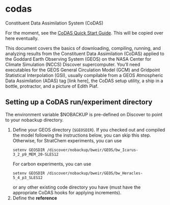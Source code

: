 # codas
Constituent Data Assimilation System (CoDAS)

For the moment, see the [CoDAS Quick Start Guide](https://docs.google.com/document/d/1sJCxe_Z5JTAU28Yfen4U7j75EIMQnNhmLModc4ZN1ek/edit?usp=sharing). This will be copied over here eventually.

This document covers the basics of downloading, compiling, running, and analyzing results from the Constituent Data Assimilation (CoDAS) applied to the Goddard Earth Observing System (GEOS) on the NASA Center for Climate Simulation (NCCS) Discover supercomputer. You’ll need executables for the GEOS General Circulation Model (GCM) and Gridpoint Statistical Interpolation (GSI), usually compilable from a GEOS Atmospheric Data Assimilation (ADAS) tag [link here], the CoDAS setup utility, a ship in a bottle, protractor, and a picture of Edith Piaf.

## Setting up a CoDAS run/experiment directory
The environment variable $NOBACKUP is pre-defined on Discover to point to your nobackup directory.

1. Define your GEOS directory (```$GEOSDIR```). If you checked out and compiled the model following the instructions below, you can skip this step. Otherwise, for StratChem experiments, you can use
    ```
    setenv GEOSDIR /discover/nobackup/bweir/GEOS/bw_Icarus-3_2_p9_MEM_20-SLES12
    ```
    For carbon experiments, you can use
    ```
    setenv GEOSDIR /discover/nobackup/bweir/GEOS/bw_Heracles-5_4_p3_SLES12
    ```
    or any other existing code directory you have (must have the appropriate CoDAS hooks for applying increments).
2. Define the **reference**
